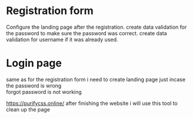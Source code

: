 # Registration form
Configure the landing page after the registration.
create data validation for the password to make sure the password was correct. 
create data validation for username if it was already used.

# Login page
same as for the registration form i need to create landing page just incase the password is wrong    
forgot password is not working 


https://purifycss.online/
after finishing the website i will use this tool to clean up the page